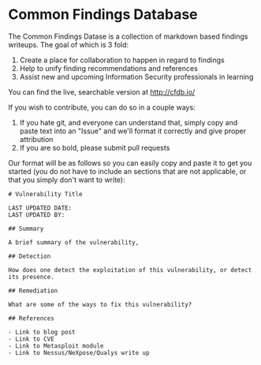 # Common Findings Database

The Common Findings Datase is a collection of markdown based findings writeups.
The goal of which is 3 fold:

1. Create a place for collaboration to happen in regard to findings
2. Help to unify finding recommendations and references
3. Assist new and upcoming Information Security professionals in learning

You can find the live, searchable version at http://cfdb.io/

If you wish to contribute, you can do so in a couple ways:

1. If you hate git, and everyone can understand that, simply copy and paste text into an "Issue" and we'll format it correctly and give proper attribution
2. If you are so bold, please submit pull requests

Our format will be as follows so you can easily copy and paste it to get you started (you do not have to include an sections that are not applicable, or that you simply don't want to write):

```
# Vulnerability Title

LAST UPDATED DATE: 
LAST UPDATED BY: 

## Summary

A brief summary of the vulnerability, 

## Detection

How does one detect the exploitation of this vulnerability, or detect its presence.

## Remediation

What are some of the ways to fix this vulnerability?

## References

- Link to blog post
- Link to CVE
- Link to Metasploit module
- Link to Nessus/NeXpose/Qualys write up
```
